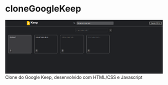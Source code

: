 # cloneGoogleKeep
<img src="/googleKeep.png">
Clone do Google Keep, desenvolvido com HTML/CSS e Javascript
